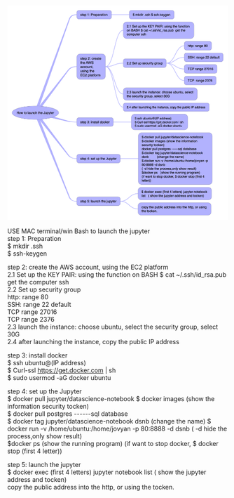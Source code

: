 ![My image](https://github.com/tonyzyang/How-to-launch-jupyter-by-BASH/blob/master/How%20to%20launch%20the%20Jupyter.png)

USE MAC terminal/win Bash to launch the jupyter <br />
step 1: Preparation <br />
         $ mkdir .ssh <br />
         $ ssh-keygen <br />
	 
step 2: create the AWS account, using the EC2 platform<br />
		2.1 Set up the KEY PAIR: using the function on BASH $ cat ~/.ssh/id_rsa.pub get the computer ssh<br />
		2.2 Set up security group<br />
			http: range 80<br />
			SSH: range 22 default<br />
			TCP range 27016<br />
			TCP range 2376<br />
		2.3 launch the instance: choose ubuntu, select the security group, select 30G<br />
		2.4 after launching the instance, copy the public IP address<br />
		
step 3: install docker<br />
		$ ssh ubuntu@(IP address)<br />
                           $ Curl-ssl https://get.docker.com | sh<br />
                           $ sudo usermod -aG docker ubuntu<br />

step 4: set up the Jupyter<br />
	$ docker pull jupyter/datascience-notebook $ docker images (show the information security tocken)<br />
              $ docker pull postgres ------sql database<br />
              $ docker tag jupyter/datascience-notebook dsnb (change the name) $ docker run -v /home/ubuntu:/home/jovyan -p 80:8888 -d dsnb ( -d               hide the process,only show result)<br />
              $docker ps (show the running program) (if want to stop docker, $ docker stop (first 4 letter))<br />

step 5: launch the jupyter<br />
	$ docker exec (first 4 letters) jupyter notebook list ( show the jupyter address and tocken)<br />
	copy the public address into the http, or using the tocken.<br />
	
